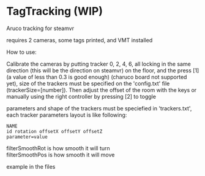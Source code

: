 # TagTracking (WIP)
Aruco tracking for steamvr

requires 2 cameras, some tags printed, and VMT installed

How to use: 

Calibrate the cameras by putting tracker 0, 2, 4, 6, all locking in the same direction (this will be the direction on steamvr) on the floor, and the press [1] (a value of less than 0.3 is good enough) (charuco board not supported yet), size of the trackers must be specified on the 'config.txt' file (trackerSize=[number]). Then adjust the offset of the room with the keys or manually using the right controller by pressing [2] to toggle

parameters and shape of the trackers must be speciefied in 'trackers.txt', each tracker parameters layout is like following:
```
NAME  
id rotation offsetX offsetY offsetZ  
parameter=value
```

filterSmoothRot is how smooth it will turn  
filterSmoothPos is how smooth it will move

example in the files
